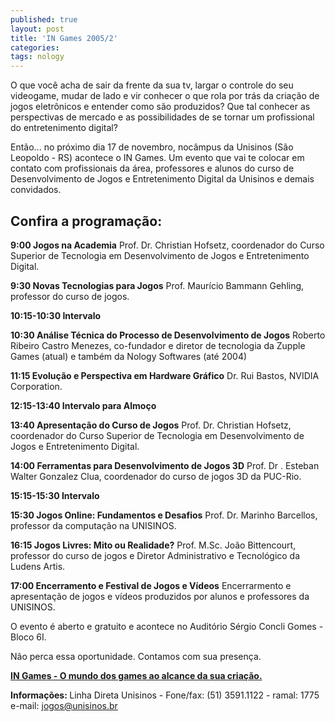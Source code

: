 ```yaml
---
published: true
layout: post
title: 'IN Games 2005/2'
categories: 
tags: nology
---
```

O que você acha de sair da frente da sua tv, largar o controle do seu videogame, mudar de lado e vir conhecer o que rola por trás da criação de jogos eletrônicos e entender como são produzidos? Que tal conhecer as perspectivas de mercado e as possibilidades de se tornar um profissional do entretenimento digital?

Então... no próximo dia 17 de novembro, nocâmpus da Unisinos (São Leopoldo - RS) acontece o IN Games. Um evento que vai te colocar em contato com profissionais da área, professores e alunos do curso de Desenvolvimento de Jogos e Entretenimento Digital da Unisinos e demais convidados.

## Confira a programação:
<span style="font-weight: bold;">9:00 Jogos na Academia</span>
Prof. Dr. Christian Hofsetz, coordenador do Curso Superior de
Tecnologia em Desenvolvimento de Jogos e Entretenimento Digital.

<span style="font-weight: bold;">9:30 Novas Tecnologias para Jogos</span>
Prof. Maurício Bammann Gehling, professor do curso de jogos.

<span style="font-weight: bold;">10:15-10:30 Intervalo</span>

<span style="font-weight: bold;">10:30 Análise Técnica do Processo de Desenvolvimento de Jogos</span>
Roberto Ribeiro Castro Menezes, co-fundador e diretor de tecnologia
da Zupple Games (atual) e também da Nology Softwares (até 2004)

<span style="font-weight: bold;">11:15 Evolução e Perspectiva em Hardware Gráfico</span>
Dr. Rui Bastos, NVIDIA Corporation.

<span style="font-weight: bold;">12:15-13:40 Intervalo para Almoço</span>

<span style="font-weight: bold;">13:40 Apresentação do Curso de Jogos</span>
Prof. Dr. Christian Hofsetz, coordenador do Curso Superior de
Tecnologia em Desenvolvimento de Jogos e Entretenimento Digital.

<span style="font-weight: bold;">14:00 Ferramentas para Desenvolvimento de Jogos 3D</span>
Prof. Dr . Esteban Walter Gonzalez Clua, coordenador do curso de
jogos 3D da PUC-Rio.

<span style="font-weight: bold;">15:15-15:30 Intervalo</span>

<span style="font-weight: bold;">15:30 Jogos Online: Fundamentos e Desafios</span>
Prof. Dr. Marinho Barcellos, professor da computação na UNISINOS.

<span style="font-weight: bold;">16:15 Jogos Livres: Mito ou Realidade?</span>
Prof. M.Sc. João Bittencourt, professor do curso de jogos e Diretor
Administrativo e Tecnológico da Ludens Artis.

<span style="font-weight: bold;">17:00 Encerramento e Festival de Jogos e Vídeos</span>
Encerrarmento e apresentação de jogos e vídeos produzidos por
alunos e professores da UNISINOS.

O evento é aberto e gratuito e acontece no Auditório Sérgio Concli Gomes - Bloco 6I.

Não perca essa oportunidade. Contamos com sua presença.

<a href="http://www.unisinos.br/graduacao_tecnologica/jogos/index.php?option=com_content&amp;task=view&amp;id=45&amp;Itemid=138&amp;menu_ativo=active_menu_sub&amp;marcador=138"><span style="font-weight: bold;">IN Games - O mundo dos games ao alcance da sua criação.</span></a>


<span style="font-weight: bold;">Informações:
</span>
Linha Direta Unisinos - Fone/fax: (51) 3591.1122 - ramal: 1775
e-mail: jogos@unisinos.br